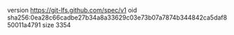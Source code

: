 version https://git-lfs.github.com/spec/v1
oid sha256:0ea28c66cadbe27b34a8a33629c03e73b07a7874b344842ca5daf850011a4791
size 3354
